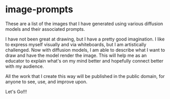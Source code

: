 # image-prompts
These are a list of the images that I have generated using various diffusion models and their associated prompts.

I have not been great at drawing, but I have a pretty good imagination. I like to express myself visually and via whiteboards, but I am artistically challenged. Now with diffusion models, I am able to describe what I want to draw and have the model render the image. This will help me as an educator to explain what's on my mind better and hopefully connect better with my audience. 

All the work that I create this way will be published in the public domain, for anyone to see, use, and improve upon.

Let's Go!!!
